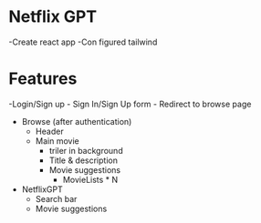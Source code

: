 # Netflix GPT
-Create react app
-Con figured tailwind

# Features
-Login/Sign up
    - Sign In/Sign Up form
    - Redirect to browse page
- Browse (after authentication)
    - Header
    - Main movie
        - triler in background
        - Title & description
        - Movie suggestions
            - MovieLists * N
- NetflixGPT
    - Search bar
    - Movie suggestions